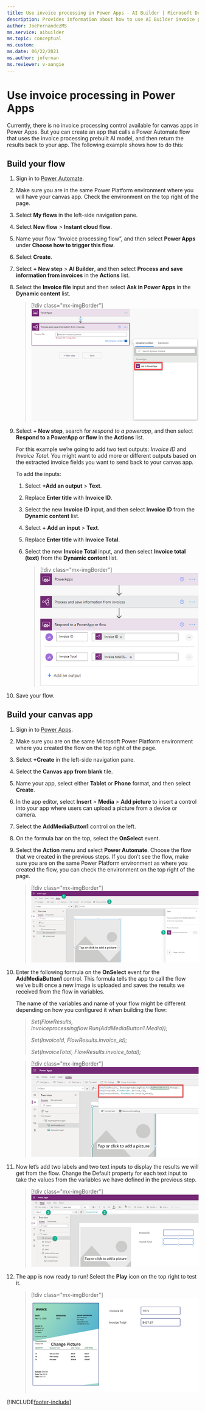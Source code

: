 ```yaml
---
title: Use invoice processing in Power Apps - AI Builder | Microsoft Docs
description: Provides information about how to use AI Builder invoice processing in Power Apps.
author: JoeFernandezMS
ms.service: aibuilder
ms.topic: conceptual
ms.custom: 
ms.date: 06/22/2021
ms.author: jofernan
ms.reviewer: v-aangie
---
```


# Use invoice processing in Power Apps

Currently, there is no invoice processing control available for canvas apps in Power Apps. But you can create an app that calls a Power Automate flow that uses the invoice processing prebuilt AI model, and then return the results back to your app. The following example shows how to do this:

## Build your flow

1. Sign in to [Power Automate](https://flow.microsoft.com).

1. Make sure you are in the same Power Platform environment where you will have your canvas app. Check the environment on the top right of the page.

1. Select **My flows** in the left-side navigation pane.

1. Select **New flow** > **Instant cloud flow**.

1. Name your flow “Invoice processing flow”, and then select **Power Apps** under **Choose how to trigger this flow**.

1. Select **Create**.

1. Select **+ New step** > **AI Builder**, and then select **Process and save information from invoices** in the **Actions** list.

1. Select the **Invoice file** input and then select **Ask in Power Apps** in the **Dynamic content** list.

   > [!div class="mx-imgBorder"]
   > ![Process and save information](media/flow-process-and-save.png "Choose dynamic content")

1. Select **+ New step**, search for *respond to a powerapp*, and then select **Respond to a PowerApp or flow** in the **Actions** list.

   For this example we’re going to add two text outputs: *Invoice ID* and *Invoice Total*. You might want to add more or different outputs based on the extracted invoice fields you want to send back to your canvas app.

   To add the inputs:

   1. Select **+Add an output** > **Text**. 

   1. Replace **Enter title** with **Invoice ID**.

   1. Select the new **Invoice ID** input, and then select **Invoice ID** from the **Dynamic content** list.

   1. Select **+ Add an input** > **Text**.

   1. Replace **Enter title** with **Invoice Total**.

   1. Select the new **Invoice Total** input, and then select **Invoice total (text)** from the **Dynamic content** list.

      > [!div class="mx-imgBorder"]
      > ![Respond to a Power App tile](media/flow-respond-to-power-app.png "Configure the 'Respond to Power App' screen")

1. Save your flow.

## Build your canvas app

1. Sign in to [Power Apps](https://make.powerapps.com/). 
1. Make sure you are on the same Microsoft Power Platform environment where you created the flow on the top right of the page. 
1. Select **+Create** in the left-side navigation pane.
1. Select the **Canvas app from blank** tile. 
1. Name your app, select either **Tablet** or **Phone** format, and then select **Create**.
1. In the app editor, select **Insert** > **Media** > **Add picture** to insert a control into your app where users can upload a picture from a device or camera.
1. Select the **AddMediaButton1** control on the left. 
1. On the formula bar on the top, select the **OnSelect** event.


1. Select the **Action** menu and select **Power Automate**. Choose the flow that we created in the previous steps. If you don’t see the flow, make sure you are on the same Power Platform environment as where you created the flow, you can check the environment on the top right of the page.
   > [!div class="mx-imgBorder"]
   > ![Action menu](media/canvas-app-action-menu.png "Select the 'Action' menu")

1. Enter the following formula on the **OnSelect** event for the **AddMediaButton1** control. This formula tells the app to call the flow we’ve built once a new image is uploaded and saves the results we received from the flow in variables.

   The name of the variables and name of your flow might be different depending on how you configured it when building the flow:

   > *Set(FlowResults, Invoiceprocessingflow.Run(AddMediaButton1.Media));*
   >
   > *Set(InvoiceId, FlowResults.invoice_id);*
   >
   > *Set(InvoiceTotal, FlowResults.invoice_total);*

   > [!div class="mx-imgBorder"]
   > ![Formula menu](media/canvas-app-formula.png "Enter the formula")

1. Now let’s add two labels and two text inputs to display the results we will get from the flow. Change the Default property for each text input to take the values from the variables we have defined in the previous step.
   > [!div class="mx-imgBorder"]
   > ![Add labels and text inputs](media/canvas-app-add-labels.png "Add two labels and two text inputs")

1. The app is now ready to run! Select the **Play** icon on the top right to test it.
   > [!div class="mx-imgBorder"]
   > ![Finished app](media/canvas-app-done.png "Finished app screen")


[!INCLUDE[footer-include](includes/footer-banner.md)]